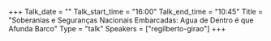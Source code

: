 +++
Talk_date = ""
Talk_start_time = "16:00"
Talk_end_time = "10:45"
Title = "Soberanias e Seguranças Nacionais Embarcadas: Agua de Dentro é que Afunda Barco"
Type = "talk"
Speakers = ["regilberto-girao"]
+++


